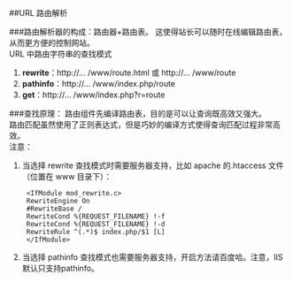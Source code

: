 ##URL 路由解析

###路由解析器的构成：路由器+路由表。
这使得站长可以随时在线编辑路由表，从而更方便的控制网站。  
URL 中路由字符串的查找模式

1. **rewrite**：http://… /www/route.html 或 http://… /www/route
2. **pathinfo**：http://… /www/index.php/route
3. **get**：http://… /www/index.php?r=route

###查找原理：
路由组件先编译路由表，目的是可以让查询既高效又强大。   
路由匹配虽然使用了正则表达式，但是巧妙的编译方式使得查询匹配过程非常高效。   
注意： 
 
1. 当选择 rewrite 查找模式时需要服务器支持，比如 apache 的.htaccess 文件（位置在 www 目录下）：  
	
		<IfModule mod_rewrite.c>  
		RewriteEngine On  
		#RewriteBase /  
		RewriteCond %{REQUEST_FILENAME} !-f  
		RewriteCond %{REQUEST_FILENAME} !-d  
		RewriteRule ^(.*)$ index.php/$1 [L]  
		</IfModule>  

2. 当选择 pathinfo 查找模式也需要服务器支持，开启方法请百度哈。注意，IIS默认只支持pathinfo。